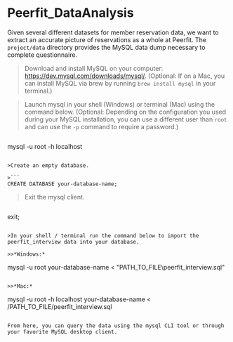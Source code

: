 # Peerfit_DataAnalysis

Given several different datasets for member reservation data, we want to extract an accurate picture of reservations as a whole at Peerfit. The `project/data` directory provides the MySQL data dump necessary to complete questionnaire.

>Download and install MySQL on your computer: https://dev.mysql.com/downloads/mysql/. (Optional: If on a Mac, you can install MySQL via brew by running `brew install mysql` in your terminal.)

>Launch mysql in your shell (Windows) or terminal (Mac) using the command below. (Optional: Depending on the configuration you used during your MySQL installation, you can use a different user than `root` and can use the `-p` command to require a password.)

>```
mysql -u root -h localhost
```

>Create an empty database.

>```
CREATE DATABASE your-database-name;
```

>Exit the mysql client.

>```
exit;
```

>In your shell / terminal run the command below to import the peerfit_interview data into your database.

>>*Windows:*
```
mysql -u root your-database-name < "PATH_TO_FILE\peerfit_interview.sql"
```

>>*Mac:*
```
mysql -u root -h localhost your-database-name < /PATH_TO_FILE/peerfit_interview.sql
```

From here, you can query the data using the mysql CLI tool or through your favorite MySQL desktop client.
